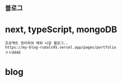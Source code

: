 ## 블로그

# next, typeScript, mongoDB

```
프로젝트 정리하여 채워 나갈 블로그..
https://my-blog-rudals95.vercel.app/pages/portfolio
ㅇㅇdddd

```

# blog
